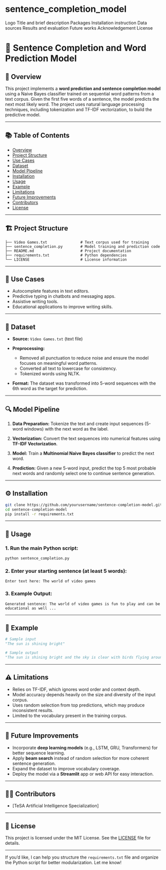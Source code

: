 # sentence_completion_model

Logo
Title and brief description
Packages
Installation instruction
Data sources
Results and evaluation
Future works
Acknowledgement
License




# 📝 Sentence Completion and Word Prediction Model

## 📖 Overview

This project implements a **word prediction and sentence completion model** using a Naive Bayes classifier trained on sequential word patterns from a text corpus. Given the first five words of a sentence, the model predicts the next most likely word. The project uses natural language processing techniques, including tokenization and TF-IDF vectorization, to build the predictive model.

---

## 📚 Table of Contents

* [Overview](#overview)
* [Project Structure](#project-structure)
* [Use Cases](#use-cases)
* [Dataset](#dataset)
* [Model Pipeline](#model-pipeline)
* [Installation](#installation)
* [Usage](#usage)
* [Example](#example)
* [Limitations](#limitations)
* [Future Improvements](#future-improvements)
* [Contributors](#contributors)
* [License](#license)

---

## 🏗️ Project Structure

```text
├── Video Games.txt               # Text corpus used for training
├── sentence_completion.py        # Model training and prediction code
├── README.md                     # Project documentation
├── requirements.txt              # Python dependencies
└── LICENSE                       # License information
```

---

## 🎯 Use Cases

* Autocomplete features in text editors.
* Predictive typing in chatbots and messaging apps.
* Assistive writing tools.
* Educational applications to improve writing skills.

---

## 📂 Dataset

* **Source:** `Video Games.txt` (text file) 
* **Preprocessing:**

  * Removed all punctuation to reduce noise and ensure the model  focuses on meaningful word patterns.
  * Converted all text to lowercase for consistency.
  * Tokenized words using NLTK.
* **Format:** The dataset was transformed into 5-word sequences with the 6th word as the target for prediction.

---

## 🔍 Model Pipeline

1. **Data Preparation:**
   Tokenize the text and create input sequences (5-word windows) with the next word as the label.

2. **Vectorization:**
   Convert the text sequences into numerical features using **TF-IDF Vectorization**.

3. **Model:**
   Train a **Multinomial Naive Bayes classifier** to predict the next word.

4. **Prediction:**
   Given a new 5-word input, predict the top 5 most probable next words and randomly select one to continue sentence generation.

---

## ⚙️ Installation

```bash
git clone https://github.com/yourusername/sentence-completion-model.git
cd sentence-completion-model
pip install -r requirements.txt
```

---

## 🚀 Usage

### 1. Run the main Python script:

```bash
python sentence_completion.py
```

### 2. Enter your starting sentence (at least 5 words):

```text
Enter text here: The world of video games
```

### 3. Example Output:

```text
Generated sentence: The world of video games is fun to play and can be educational as well ...
```

---

## 📝 Example

```python
# Sample input
"The sun is shining bright"

# Sample output
"The sun is shining bright and the sky is clear with birds flying around"
```

---

## ⚠️ Limitations

* Relies on TF-IDF, which ignores word order and context depth.
* Model accuracy depends heavily on the size and diversity of the input corpus.
* Uses random selection from top predictions, which may produce inconsistent results.
* Limited to the vocabulary present in the training corpus.

---

## 🔧 Future Improvements

* Incorporate **deep learning models** (e.g., LSTM, GRU, Transformers) for better sequence learning.
* Apply **beam search** instead of random selection for more coherent sentence generation.
* Expand the dataset to improve vocabulary coverage.
* Deploy the model via a **Streamlit** app or web API for easy interaction.

---

## 👨‍💻 Contributors

* [TeSA Artificial Intelligence Specialization]

---

## 📝 License

This project is licensed under the MIT License. See the [LICENSE](LICENSE) file for details.

---

If you’d like, I can help you structure the `requirements.txt` file and organize the Python script for better modularization. Let me know!
